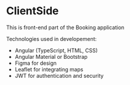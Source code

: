 # ClientSide
This is front-end part of the Booking  application

Technologies used in developement: 
* Angular (TypeScript, HTML, CSS)
* Angular Material or Bootstrap
* Figma for design
* Leaflet for integrating maps
* JWT for authentication and security
